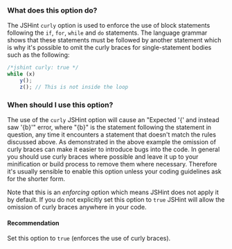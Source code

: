<!---
{
    "titles": [
        "curly"
    ],
    "slugs": [
        "option-jshint-curly"
    ],
    "linters": [
        "jshint"
    ],
    "author": "jallardice",
    "subject": "option"
}
-->

### What does this option do?

The JSHint `curly` option is used to enforce the use of block statements
following the `if`, `for`, `while` and `do` statements. The language grammar
shows that these statements must be followed by another statement which is why
it's possible to omit the curly braces for single-statement bodies such as the
following:

<!---
{
    "linter": "jshint"
}
-->
```javascript
/*jshint curly: true */
while (x)
    y();
    z(); // This is not inside the loop
```

### When should I use this option?

The use of the `curly` JSHint option will cause an "Expected '{' and instead saw
'{b}'" error, where "{b}" is the statement following the statement in question,
any time it encounters a statement that doesn't match the rules discussed above.
As demonstrated in the above example the omission of curly braces can make it
easier to introduce bugs into the code. In general you should use curly braces
where possible and leave it up to your minification or build process to remove
them where necessary. Therefore it's usually sensible to enable this option
unless your coding guidelines ask for the shorter form.

Note that this is an *enforcing* option which means JSHint does not apply it by
default. If you do not explicitly set this option to `true` JSHint will allow
the omission of curly braces anywhere in your code.

#### Recommendation

Set this option to `true` (enforces the use of curly braces).
